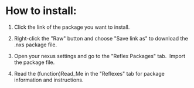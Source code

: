 # How to install:
1)  Click the link of the package you want to install.

2)  Right-click the "Raw" button and choose "Save link as" to download the .nxs package file.

3)  Open your nexus settings and go to the "Reflex Packages" tab.&nbsp; Import the package file.

4)  Read the (function)Read_Me in the "Reflexes" tab for package information and instructions.

